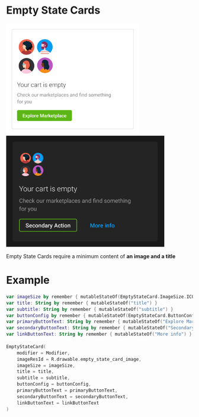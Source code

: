 # Empty State Cards

<p align="left">
    <img height=300 src="../../../../../../../../../../doc/images/empty_states/cards/empty_state_card_1.png" />
    <img height=300 src="../../../../../../../../../../doc/images/empty_states/cards/empty_state_card_2.png" />
</p>

Empty State Cards require a minimum content of **an image and a title**

# Example
```kotlin
var imageSize by remember { mutableStateOf(EmptyStateCard.ImageSize.ICON) }
var title: String by remember { mutableStateOf("title") }
var subtitle: String by remember { mutableStateOf("subtitle") }
var buttonConfig by remember { mutableStateOf(EmptyStateCard.ButtonConfig.PRIMARY) }
var primaryButtonText: String by remember { mutableStateOf("Explore Marketplace") }
var secondaryButtonText: String by remember { mutableStateOf("Secondary Action") }
var linkButtonText: String by remember { mutableStateOf("More info") }

EmptyStateCard(
	modifier = Modifier,
	imageResId = R.drawable.empty_state_card_image,
	imageSize = imageSize,
	title = title,
	subtitle = subtitle,
	buttonConfig = buttonConfig,
	primaryButtonText = primaryButtonText,
	secondaryButtonText = secondaryButtonText,
	linkButtonText = linkButtonText
)
```